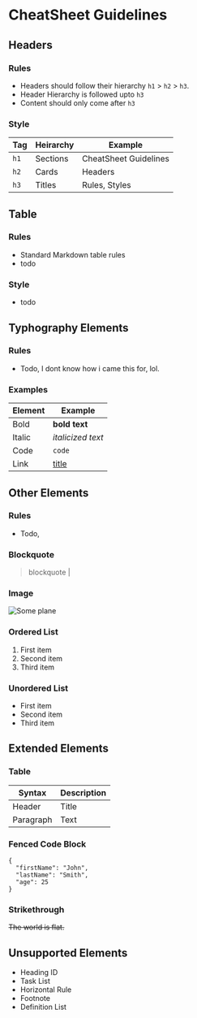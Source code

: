 # CheatSheet Guidelines

## Headers

### Rules
- Headers should follow their hierarchy `h1` > `h2` > `h3`.
- Header Hierarchy is followed upto `h3`
- Content should only come after `h3`

### Style
| Tag  | Heirarchy | Example               |
| ---- | --------- | --------------------- |
| `h1` | Sections  | CheatSheet Guidelines |
| `h2` | Cards     | Headers               |
| `h3` | Titles    | Rules, Styles         |


## Table

### Rules
- Standard Markdown table rules
- todo

### Style
- todo

## Typhography Elements

### Rules
- Todo, I dont know how i came this for, lol.

### Examples
| Element | Example                          |
| ------- | -------------------------------- |
| Bold    | **bold text**                    |
| Italic  | *italicized text*                |
| Code    | `code`                           |
| Link    | [title](https://www.example.com) |

## Other Elements

### Rules
- Todo,

### Blockquote 
> blockquote                                                                         |

### Image
![Some plane](https://upload.wikimedia.org/wikipedia/commons/b/bd/Hello_world_c.svg)

### Ordered List 	
1. First item
2. Second item
3. Third item

### Unordered List 	
- First item
- Second item
- Third item


## Extended Elements

### Table
| Syntax    | Description |
| --------- | ----------- |
| Header    | Title       |
| Paragraph | Text        |

### Fenced Code Block
```
{
  "firstName": "John",
  "lastName": "Smith",
  "age": 25
}
```

### Strikethrough 	
~~The world is flat.~~

## Unsupported Elements
- Heading ID 	
- Task List 	
- Horizontal Rule 	
- Footnote
- Definition List
